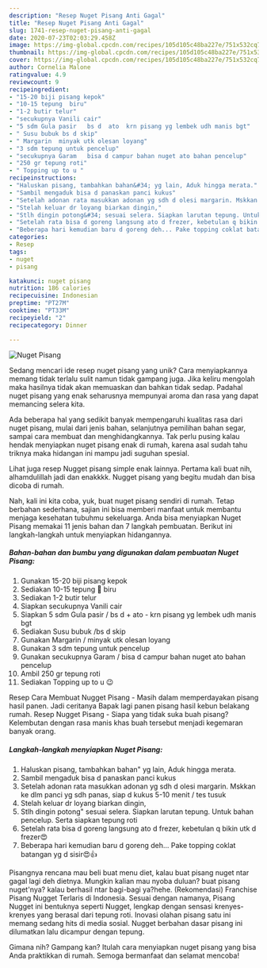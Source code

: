 ```yaml
---
description: "Resep Nuget Pisang Anti Gagal"
title: "Resep Nuget Pisang Anti Gagal"
slug: 1741-resep-nuget-pisang-anti-gagal
date: 2020-07-23T02:03:29.458Z
image: https://img-global.cpcdn.com/recipes/105d105c48ba227e/751x532cq70/nuget-pisang-foto-resep-utama.jpg
thumbnail: https://img-global.cpcdn.com/recipes/105d105c48ba227e/751x532cq70/nuget-pisang-foto-resep-utama.jpg
cover: https://img-global.cpcdn.com/recipes/105d105c48ba227e/751x532cq70/nuget-pisang-foto-resep-utama.jpg
author: Cornelia Malone
ratingvalue: 4.9
reviewcount: 9
recipeingredient:
- "15-20 biji pisang kepok"
- "10-15 tepung  biru"
- "1-2 butir telur"
- "secukupnya Vanili cair"
- "5 sdm Gula pasir   bs d  ato  krn pisang yg lembek udh manis bgt"
- " Susu bubuk bs d skip"
- " Margarin  minyak utk olesan loyang"
- "3 sdm tepung untuk pencelup"
- "secukupnya Garam   bisa d campur bahan nuget ato bahan pencelup"
- "250 gr tepung roti"
- " Topping up to u "
recipeinstructions:
- "Haluskan pisang, tambahkan bahan&#34; yg lain, Aduk hingga merata."
- "Sambil mengaduk bisa d panaskan panci kukus"
- "Setelah adonan rata masukkan adonan yg sdh d olesi margarin. Mskkan ke dlm panci yg sdh panas, siap d kukus 5-10 menit / tes tusuk"
- "Stelah keluar dr loyang biarkan dingin,"
- "Stlh dingin potong&#34; sesuai selera. Siapkan larutan tepung. Untuk bahan pencelup. Serta siapkan tepung roti"
- "Setelah rata bisa d goreng langsung ato d frezer, kebetulan q bikin utk d frezer😍"
- "Beberapa hari kemudian baru d goreng deh... Pake topping coklat batangan yg d sisir😍👍"
categories:
- Resep
tags:
- nuget
- pisang

katakunci: nuget pisang 
nutrition: 186 calories
recipecuisine: Indonesian
preptime: "PT27M"
cooktime: "PT33M"
recipeyield: "2"
recipecategory: Dinner

---
```



![Nuget Pisang](https://img-global.cpcdn.com/recipes/105d105c48ba227e/751x532cq70/nuget-pisang-foto-resep-utama.jpg)

Sedang mencari ide resep nuget pisang yang unik? Cara menyiapkannya memang tidak terlalu sulit namun tidak gampang juga. Jika keliru mengolah maka hasilnya tidak akan memuaskan dan bahkan tidak sedap. Padahal nuget pisang yang enak seharusnya mempunyai aroma dan rasa yang dapat memancing selera kita.

Ada beberapa hal yang sedikit banyak mempengaruhi kualitas rasa dari nuget pisang, mulai dari jenis bahan, selanjutnya pemilihan bahan segar, sampai cara membuat dan menghidangkannya. Tak perlu pusing kalau hendak menyiapkan nuget pisang enak di rumah, karena asal sudah tahu triknya maka hidangan ini mampu jadi suguhan spesial.

Lihat juga resep Nugget pisang simple enak lainnya. Pertama kali buat nih, alhamdulillah jadi dan enakkkk. Nugget pisang yang begitu mudah dan bisa dicoba di rumah.


Nah, kali ini kita coba, yuk, buat nuget pisang sendiri di rumah. Tetap berbahan sederhana, sajian ini bisa memberi manfaat untuk membantu menjaga kesehatan tubuhmu sekeluarga. Anda bisa menyiapkan Nuget Pisang memakai 11 jenis bahan dan 7 langkah pembuatan. Berikut ini langkah-langkah untuk menyiapkan hidangannya.

<!--inarticleads1-->

##### Bahan-bahan dan bumbu yang digunakan dalam pembuatan Nuget Pisang:

1. Gunakan 15-20 biji pisang kepok
1. Sediakan 10-15 tepung 🔺 biru
1. Sediakan 1-2 butir telur
1. Siapkan secukupnya Vanili cair
1. Siapkan 5 sdm Gula pasir  / bs d + ato - krn pisang yg lembek udh manis bgt
1. Sediakan  Susu bubuk /bs d skip
1. Gunakan  Margarin / minyak utk olesan loyang
1. Gunakan 3 sdm tepung untuk pencelup
1. Gunakan secukupnya Garam  / bisa d campur bahan nuget ato bahan pencelup
1. Ambil 250 gr tepung roti
1. Sediakan  Topping up to u 😉


Resep Cara Membuat Nugget Pisang - Masih dalam memperdayakan pisang hasil panen. Jadi ceritanya Bapak lagi panen pisang hasil kebun belakang rumah. Resep Nugget Pisang - Siapa yang tidak suka buah pisang? Kelembutan dengan rasa manis khas buah tersebut menjadi kegemaran banyak orang. 

<!--inarticleads2-->

##### Langkah-langkah menyiapkan Nuget Pisang:

1. Haluskan pisang, tambahkan bahan&#34; yg lain, Aduk hingga merata.
1. Sambil mengaduk bisa d panaskan panci kukus
1. Setelah adonan rata masukkan adonan yg sdh d olesi margarin. Mskkan ke dlm panci yg sdh panas, siap d kukus 5-10 menit / tes tusuk
1. Stelah keluar dr loyang biarkan dingin,
1. Stlh dingin potong&#34; sesuai selera. Siapkan larutan tepung. Untuk bahan pencelup. Serta siapkan tepung roti
1. Setelah rata bisa d goreng langsung ato d frezer, kebetulan q bikin utk d frezer😍
1. Beberapa hari kemudian baru d goreng deh... Pake topping coklat batangan yg d sisir😍👍


Pisangnya rencana mau beli buat menu diet, kalau buat pisang nuget ntar gagal lagi deh dietnya. Mungkin kalian mau nyoba duluan? buat pisang nuget&#39;nya? kalau berhasil ntar bagi-bagi ya?hehe. (Rekomendasi) Franchise Pisang Nugget Terlaris di Indonesia. Sesuai dengan namanya, Pisang Nugget ini bentuknya seperti Nugget, lengkap dengan sensasi krenyes-krenyes yang berasal dari tepung roti. Inovasi olahan pisang satu ini memang sedang hits di media sosial. Nugget berbahan dasar pisang ini dilumatkan lalu dicampur dengan tepung. 

Gimana nih? Gampang kan? Itulah cara menyiapkan nuget pisang yang bisa Anda praktikkan di rumah. Semoga bermanfaat dan selamat mencoba!
